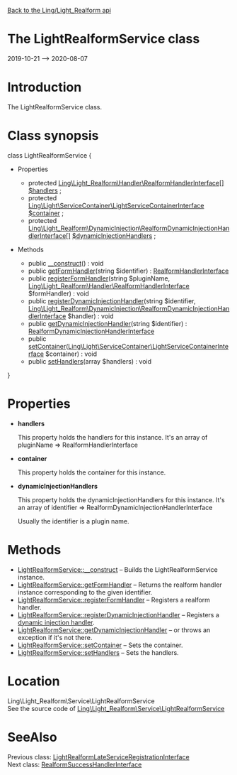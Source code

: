 [Back to the Ling/Light_Realform api](https://github.com/lingtalfi/Light_Realform/blob/master/doc/api/Ling/Light_Realform.md)



The LightRealformService class
================
2019-10-21 --> 2020-08-07






Introduction
============

The LightRealformService class.



Class synopsis
==============


class <span class="pl-k">LightRealformService</span>  {

- Properties
    - protected [Ling\Light_Realform\Handler\RealformHandlerInterface[]](https://github.com/lingtalfi/Light_Realform/blob/master/doc/api/Ling/Light_Realform/Handler/RealformHandlerInterface.md) [$handlers](#property-handlers) ;
    - protected [Ling\Light\ServiceContainer\LightServiceContainerInterface](https://github.com/lingtalfi/Light/blob/master/doc/api/Ling/Light/ServiceContainer/LightServiceContainerInterface.md) [$container](#property-container) ;
    - protected [Ling\Light_Realform\DynamicInjection\RealformDynamicInjectionHandlerInterface[]](https://github.com/lingtalfi/Light_Realform/blob/master/doc/api/Ling/Light_Realform/DynamicInjection/RealformDynamicInjectionHandlerInterface.md) [$dynamicInjectionHandlers](#property-dynamicInjectionHandlers) ;

- Methods
    - public [__construct](https://github.com/lingtalfi/Light_Realform/blob/master/doc/api/Ling/Light_Realform/Service/LightRealformService/__construct.md)() : void
    - public [getFormHandler](https://github.com/lingtalfi/Light_Realform/blob/master/doc/api/Ling/Light_Realform/Service/LightRealformService/getFormHandler.md)(string $identifier) : [RealformHandlerInterface](https://github.com/lingtalfi/Light_Realform/blob/master/doc/api/Ling/Light_Realform/Handler/RealformHandlerInterface.md)
    - public [registerFormHandler](https://github.com/lingtalfi/Light_Realform/blob/master/doc/api/Ling/Light_Realform/Service/LightRealformService/registerFormHandler.md)(string $pluginName, [Ling\Light_Realform\Handler\RealformHandlerInterface](https://github.com/lingtalfi/Light_Realform/blob/master/doc/api/Ling/Light_Realform/Handler/RealformHandlerInterface.md) $formHandler) : void
    - public [registerDynamicInjectionHandler](https://github.com/lingtalfi/Light_Realform/blob/master/doc/api/Ling/Light_Realform/Service/LightRealformService/registerDynamicInjectionHandler.md)(string $identifier, [Ling\Light_Realform\DynamicInjection\RealformDynamicInjectionHandlerInterface](https://github.com/lingtalfi/Light_Realform/blob/master/doc/api/Ling/Light_Realform/DynamicInjection/RealformDynamicInjectionHandlerInterface.md) $handler) : void
    - public [getDynamicInjectionHandler](https://github.com/lingtalfi/Light_Realform/blob/master/doc/api/Ling/Light_Realform/Service/LightRealformService/getDynamicInjectionHandler.md)(string $identifier) : [RealformDynamicInjectionHandlerInterface](https://github.com/lingtalfi/Light_Realform/blob/master/doc/api/Ling/Light_Realform/DynamicInjection/RealformDynamicInjectionHandlerInterface.md)
    - public [setContainer](https://github.com/lingtalfi/Light_Realform/blob/master/doc/api/Ling/Light_Realform/Service/LightRealformService/setContainer.md)([Ling\Light\ServiceContainer\LightServiceContainerInterface](https://github.com/lingtalfi/Light/blob/master/doc/api/Ling/Light/ServiceContainer/LightServiceContainerInterface.md) $container) : void
    - public [setHandlers](https://github.com/lingtalfi/Light_Realform/blob/master/doc/api/Ling/Light_Realform/Service/LightRealformService/setHandlers.md)(array $handlers) : void

}




Properties
=============

- <span id="property-handlers"><b>handlers</b></span>

    This property holds the handlers for this instance.
    It's an array of pluginName => RealformHandlerInterface
    
    

- <span id="property-container"><b>container</b></span>

    This property holds the container for this instance.
    
    

- <span id="property-dynamicInjectionHandlers"><b>dynamicInjectionHandlers</b></span>

    This property holds the dynamicInjectionHandlers for this instance.
    It's an array of identifier => RealformDynamicInjectionHandlerInterface
    
    Usually the identifier is a plugin name.
    
    



Methods
==============

- [LightRealformService::__construct](https://github.com/lingtalfi/Light_Realform/blob/master/doc/api/Ling/Light_Realform/Service/LightRealformService/__construct.md) &ndash; Builds the LightRealformService instance.
- [LightRealformService::getFormHandler](https://github.com/lingtalfi/Light_Realform/blob/master/doc/api/Ling/Light_Realform/Service/LightRealformService/getFormHandler.md) &ndash; Returns the realform handler instance corresponding to the given identifier.
- [LightRealformService::registerFormHandler](https://github.com/lingtalfi/Light_Realform/blob/master/doc/api/Ling/Light_Realform/Service/LightRealformService/registerFormHandler.md) &ndash; Registers a realform handler.
- [LightRealformService::registerDynamicInjectionHandler](https://github.com/lingtalfi/Light_Realform/blob/master/doc/api/Ling/Light_Realform/Service/LightRealformService/registerDynamicInjectionHandler.md) &ndash; Registers a [dynamic injection handler](https://github.com/lingtalfi/Light_Realform/blob/master/doc/pages/conception-notes-linear.md#dynamic-injection).
- [LightRealformService::getDynamicInjectionHandler](https://github.com/lingtalfi/Light_Realform/blob/master/doc/api/Ling/Light_Realform/Service/LightRealformService/getDynamicInjectionHandler.md) &ndash; or throws an exception if it's not there.
- [LightRealformService::setContainer](https://github.com/lingtalfi/Light_Realform/blob/master/doc/api/Ling/Light_Realform/Service/LightRealformService/setContainer.md) &ndash; Sets the container.
- [LightRealformService::setHandlers](https://github.com/lingtalfi/Light_Realform/blob/master/doc/api/Ling/Light_Realform/Service/LightRealformService/setHandlers.md) &ndash; Sets the handlers.





Location
=============
Ling\Light_Realform\Service\LightRealformService<br>
See the source code of [Ling\Light_Realform\Service\LightRealformService](https://github.com/lingtalfi/Light_Realform/blob/master/Service/LightRealformService.php)



SeeAlso
==============
Previous class: [LightRealformLateServiceRegistrationInterface](https://github.com/lingtalfi/Light_Realform/blob/master/doc/api/Ling/Light_Realform/Service/LightRealformLateServiceRegistrationInterface.md)<br>Next class: [RealformSuccessHandlerInterface](https://github.com/lingtalfi/Light_Realform/blob/master/doc/api/Ling/Light_Realform/SuccessHandler/RealformSuccessHandlerInterface.md)<br>
